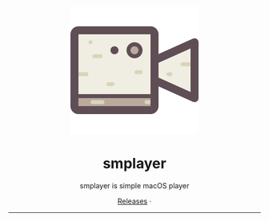 

<p align="center">
<img height="256" src="https://github.com/midoks/smplayer/blob/1.0/smplayer/smplayer/Assets.xcassets/AppIcon.appiconset/1024x1024.png" />
</p>

<h1 align="center">smplayer</h1>

<p align="center">smplayer is simple macOS player</p>

<p align=center>
<a href="https://github.com/iina/iina/releases">Releases</a> ·
<!-- <a href="https://t.me/IINAUsers">Telegram Group</a> -->
</p>


---

